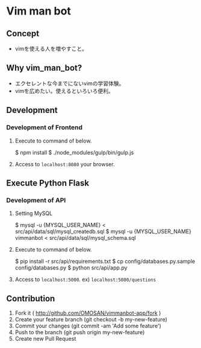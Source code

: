 # Vim man bot


## Concept

- vimを使える人を増やすこと。


## Why vim_man_bot?

- エクセレントな今までにないvimの学習体験。
- vimを広めたい。使えるといろいろ便利。


## Development

### Development of Frontend

1) Execute to command of below.

    $ npm install
    $ ./node_modules/gulp/bin/gulp.js

2) Access to `localhost:8080` your browser.


## Execute Python Flask

### Development of API

1) Setting MySQL

    $ mysql -u {MYSQL_USER_NAME} < src/api/data/sql/mysql_createdb.sql
    $ mysql -u {MYSQL_USER_NAME} vimmanbot < src/api/data/sql/mysql_schema.sql

2) Execute to command of below.

    $ pip install -r src/api/requirements.txt
    $ cp config/databases.py.sample config/databases.py
    $ python src/api/app.py

3) Access to `localhost:5000`. ex) `localhost:5000/questions`


## Contribution

1. Fork it ( http://github.com/OMOSAN/vimmanbot-app/fork )
2. Create your feature branch (git checkout -b my-new-feature)
3. Commit your changes (git commit -am 'Add some feature')
4. Push to the branch (git push origin my-new-feature)
5. Create new Pull Request

